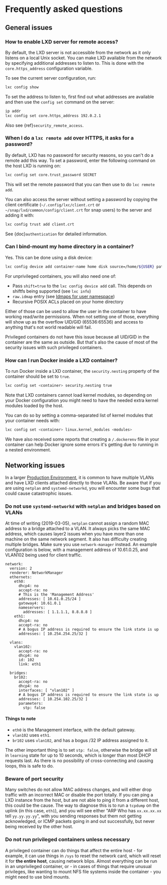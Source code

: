 # Frequently asked questions

## General issues

### How to enable LXD server for remote access?

By default, the LXD server is not accessible from the network as it only listens
on a local Unix socket. You can make LXD available from the network by specifying
additional addresses to listen to. This is done with the `core.https_address`
configuration variable.

To see the current server configuration, run:

```bash
lxc config show
```

To set the address to listen to, first find out what addresses are available and
then use the `config set` command on the server:

```bash
ip addr
lxc config set core.https_address 192.0.2.1
```

Also see {ref}`security_remote_access`.

### When I do a `lxc remote add` over HTTPS, it asks for a password?

By default, LXD has no password for security reasons, so you can't do a remote
add this way. To set a password, enter the following command on the host LXD is
running on:

```bash
lxc config set core.trust_password SECRET
```

This will set the remote password that you can then use to do `lxc remote add`.

You can also access the server without setting a password by copying the client
certificate (`~/.config/lxc/client.crt` or `~/snap/lxd/common/config/client.crt`
for snap users) to the server and adding it with:

```bash
lxc config trust add client.crt
```

See {doc}`authentication` for detailed information.

### Can I bind-mount my home directory in a container?

Yes. This can be done using a disk device:

```bash
lxc config device add container-name home disk source=/home/${USER} path=/home/ubuntu
```

For unprivileged containers, you will also need one of:

- Pass `shift=true` to the `lxc config device add` call. This depends on shiftfs being supported (see `lxc info`)
- `raw.idmap` entry (see [Idmaps for user namespace](userns-idmap.md))
- Recursive POSIX ACLs placed on your home directory

Either of those can be used to allow the user in the container to have working read/write permissions.
When not setting one of those, everything will show up as the overflow UID/GID (65536:65536)
and access to anything that's not world readable will fail.

Privileged containers do not have this issue because all UID/GID in the container are the same as outside.
But that's also the cause of most of the security issues with such privileged containers.

### How can I run Docker inside a LXD container?

To run Docker inside a LXD container, the `security.nesting` property of the container should be set to `true`.

```bash
lxc config set <container> security.nesting true
```

Note that LXD containers cannot load kernel modules, so depending on your
Docker configuration you might need to have the needed extra kernel modules
loaded by the host.

You can do so by setting a comma-separated list of kernel modules that your container needs with:

```bash
lxc config set <container> linux.kernel_modules <modules>
```

We have also received some reports that creating a `/.dockerenv` file in your
container can help Docker ignore some errors it's getting due to running in a
nested environment.

## Networking issues

In a larger [Production Environment](performance-tuning), it is common to have
multiple VLANs and have LXD clients attached directly to those VLANs. Be aware that
if you are using `netplan` and `systemd-networkd`, you will encounter some bugs that
could cause catastrophic issues.

### Do not use `systemd-networkd` with `netplan` and bridges based on VLANs

At time of writing (2019-03-05), `netplan` cannot assign a random MAC address to
a bridge attached to a VLAN. It always picks the same MAC address, which causes
layer2 issues when you have more than one machine on the same network segment.
It also has difficulty creating multiple bridges.  Make sure you use
`network-manager` instead. An example configuration is below, with a management
address of 10.61.0.25, and VLAN102 being used for client traffic.

    network:
      version: 2
      renderer: NetworkManager
      ethernets:
        eth0:
          dhcp4: no
          accept-ra: no
          # This is the 'Management Address'
          addresses: [ 10.61.0.25/24 ]
          gateway4: 10.61.0.1
          nameservers:
            addresses: [ 1.1.1.1, 8.8.8.8 ]
        eth1:
          dhcp4: no
          accept-ra: no
          # A bogus IP address is required to ensure the link state is up
          addresses: [ 10.254.254.25/32 ]

      vlans:
        vlan102:
          accept-ra: no
          dhcp4: no
          id: 102
          link: eth1

      bridges:
        br102:
          accept-ra: no
          dhcp4: no
          interfaces: [ "vlan102" ]
          # A bogus IP address is required to ensure the link state is up
          addresses: [ 10.254.102.25/32 ]
          parameters:
            stp: false

#### Things to note

- `eth0` is the Management interface, with the default gateway.
- `vlan102` uses `eth1`.
- `br102` uses `vlan102`, and has a bogus /32 IP address assigned to it.

The other important thing is to set `stp: false`, otherwise the bridge will sit
in `learning` state for up to 10 seconds, which is longer than most DHCP requests
last. As there is no possibility of cross-connecting and causing loops, this is
safe to do.

### Beware of port security

Many switches do not allow MAC address changes, and will either drop traffic
with an incorrect MAC or disable the port totally. If you can ping a LXD instance
from the host, but are not able to ping it from a different host, this could be
the cause.  The way to diagnose this is to run a `tcpdump` on the uplink (in this case,
`eth1`), and you will see either "ARP Who has `xx.xx.xx.xx` tell `yy.yy.yy.yy`", with you
sending responses but them not getting acknowledged, or ICMP packets going in and
out successfully, but never being received by the other host.

### Do not run privileged containers unless necessary

A privileged container can do things that affect the entire host - for example, it
can use things in `/sys` to reset the network card, which will reset it for **the entire
host**, causing network blips. Almost everything can be run in an unprivileged container,
or - in cases of things that require unusual privileges, like wanting to mount NFS
file systems inside the container - you might need to use bind mounts.
